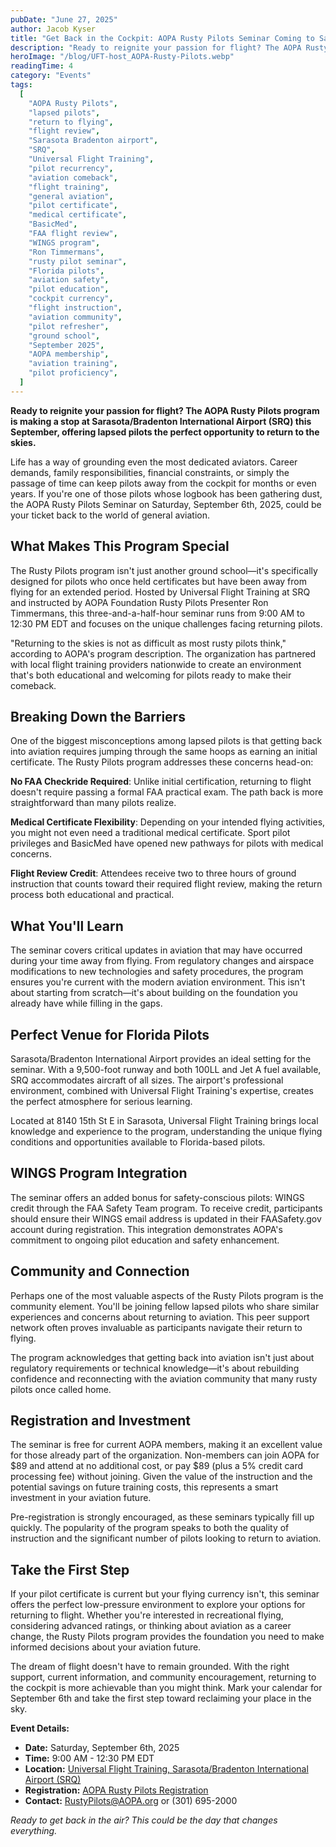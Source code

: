 ```yaml
---
pubDate: "June 27, 2025"
author: Jacob Kyser
title: "Get Back in the Cockpit: AOPA Rusty Pilots Seminar Coming to Sarasota"
description: "Ready to reignite your passion for flight? The AOPA Rusty Pilots program is making a stop at Sarasota/Bradenton International Airport (SRQ) this September, offering lapsed pilots the perfect opportunity to return to the skies"
heroImage: "/blog/UFT-host_AOPA-Rusty-Pilots.webp"
readingTime: 4
category: "Events"
tags:
  [
    "AOPA Rusty Pilots",
    "lapsed pilots",
    "return to flying",
    "flight review",
    "Sarasota Bradenton airport",
    "SRQ",
    "Universal Flight Training",
    "pilot recurrency",
    "aviation comeback",
    "flight training",
    "general aviation",
    "pilot certificate",
    "medical certificate",
    "BasicMed",
    "FAA flight review",
    "WINGS program",
    "Ron Timmermans",
    "rusty pilot seminar",
    "Florida pilots",
    "aviation safety",
    "pilot education",
    "cockpit currency",
    "flight instruction",
    "aviation community",
    "pilot refresher",
    "ground school",
    "September 2025",
    "AOPA membership",
    "aviation training",
    "pilot proficiency",
  ]
---
```


**Ready to reignite your passion for flight? The AOPA Rusty Pilots program is making a stop at Sarasota/Bradenton International Airport (SRQ) this September, offering lapsed pilots the perfect opportunity to return to the skies.**

Life has a way of grounding even the most dedicated aviators. Career demands, family responsibilities, financial constraints, or simply the passage of time can keep pilots away from the cockpit for months or even years. If you're one of those pilots whose logbook has been gathering dust, the AOPA Rusty Pilots Seminar on Saturday, September 6th, 2025, could be your ticket back to the world of general aviation.

## What Makes This Program Special

The Rusty Pilots program isn't just another ground school—it's specifically designed for pilots who once held certificates but have been away from flying for an extended period. Hosted by Universal Flight Training at SRQ and instructed by AOPA Foundation Rusty Pilots Presenter Ron Timmermans, this three-and-a-half-hour seminar runs from 9:00 AM to 12:30 PM EDT and focuses on the unique challenges facing returning pilots.

"Returning to the skies is not as difficult as most rusty pilots think," according to AOPA's program description. The organization has partnered with local flight training providers nationwide to create an environment that's both educational and welcoming for pilots ready to make their comeback.

## Breaking Down the Barriers

One of the biggest misconceptions among lapsed pilots is that getting back into aviation requires jumping through the same hoops as earning an initial certificate. The Rusty Pilots program addresses these concerns head-on:

**No FAA Checkride Required**: Unlike initial certification, returning to flight doesn't require passing a formal FAA practical exam. The path back is more straightforward than many pilots realize.

**Medical Certificate Flexibility**: Depending on your intended flying activities, you might not even need a traditional medical certificate. Sport pilot privileges and BasicMed have opened new pathways for pilots with medical concerns.

**Flight Review Credit**: Attendees receive two to three hours of ground instruction that counts toward their required flight review, making the return process both educational and practical.

## What You'll Learn

The seminar covers critical updates in aviation that may have occurred during your time away from flying. From regulatory changes and airspace modifications to new technologies and safety procedures, the program ensures you're current with the modern aviation environment. This isn't about starting from scratch—it's about building on the foundation you already have while filling in the gaps.

## Perfect Venue for Florida Pilots

Sarasota/Bradenton International Airport provides an ideal setting for the seminar. With a 9,500-foot runway and both 100LL and Jet A fuel available, SRQ accommodates aircraft of all sizes. The airport's professional environment, combined with Universal Flight Training's expertise, creates the perfect atmosphere for serious learning.

Located at 8140 15th St E in Sarasota, Universal Flight Training brings local knowledge and experience to the program, understanding the unique flying conditions and opportunities available to Florida-based pilots.

## WINGS Program Integration

The seminar offers an added bonus for safety-conscious pilots: WINGS credit through the FAA Safety Team program. To receive credit, participants should ensure their WINGS email address is updated in their FAASafety.gov account during registration. This integration demonstrates AOPA's commitment to ongoing pilot education and safety enhancement.

## Community and Connection

Perhaps one of the most valuable aspects of the Rusty Pilots program is the community element. You'll be joining fellow lapsed pilots who share similar experiences and concerns about returning to aviation. This peer support network often proves invaluable as participants navigate their return to flying.

The program acknowledges that getting back into aviation isn't just about regulatory requirements or technical knowledge—it's about rebuilding confidence and reconnecting with the aviation community that many rusty pilots once called home.

## Registration and Investment

The seminar is free for current AOPA members, making it an excellent value for those already part of the organization. Non-members can join AOPA for $89 and attend at no additional cost, or pay $89 (plus a 5% credit card processing fee) without joining. Given the value of the instruction and the potential savings on future training costs, this represents a smart investment in your aviation future.

Pre-registration is strongly encouraged, as these seminars typically fill up quickly. The popularity of the program speaks to both the quality of instruction and the significant number of pilots looking to return to aviation.

## Take the First Step

If your pilot certificate is current but your flying currency isn't, this seminar offers the perfect low-pressure environment to explore your options for returning to flight. Whether you're interested in recreational flying, considering advanced ratings, or thinking about aviation as a career change, the Rusty Pilots program provides the foundation you need to make informed decisions about your aviation future.

The dream of flight doesn't have to remain grounded. With the right support, current information, and community encouragement, returning to the cockpit is more achievable than you might think. Mark your calendar for September 6th and take the first step toward reclaiming your place in the sky.

**Event Details:**

- **Date:** Saturday, September 6th, 2025
- **Time:** 9:00 AM - 12:30 PM EDT
- **Location:** [Universal Flight Training, Sarasota/Bradenton International Airport (SRQ)](https://maps.app.goo.gl/mmZCj4UVrcw1vaEXA)
- **Registration:** [AOPA Rusty Pilots Registration](https://webforms.aopa.org/rustypilotsSRQ090625)
- **Contact:** RustyPilots@AOPA.org or (301) 695-2000

_Ready to get back in the air? This could be the day that changes everything._
